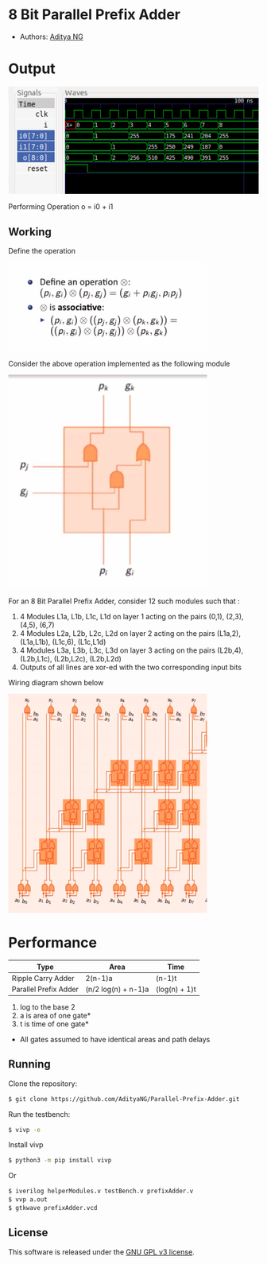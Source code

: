 # 8 Bit Parallel Prefix Adder

- Authors: [Aditya NG](http://github.com/AdityaNG)

# Output

<img src="http://github.com/AdityaNG/Parallel-Prefix-Adder/blob/master/img/output.png?raw=true" width="600">

Performing Operation o = i0 + i1

## Working

Define the operation

<img src="https://github.com/AdityaNG/Parallel-Prefix-Adder/blob/master/img/operation.png?raw=true" width="400">

Consider the above operation implemented as the following module

<img src="http://github.com/AdityaNG/Parallel-Prefix-Adder/blob/master/img/module.png?raw=true" width="400">

For an 8 Bit Parallel Prefix Adder, consider 12 such modules such that :
1. 4 Modules L1a, L1b, L1c, L1d on layer 1 acting on the pairs (0,1), (2,3), (4,5), (6,7)
2. 4 Modules L2a, L2b, L2c, L2d on layer 2 acting on the pairs (L1a,2), (L1a,L1b), (L1c,6), (L1c,L1d)
3. 4 Modules L3a, L3b, L3c, L3d on layer 3 acting on the pairs (L2b,4), (L2b,L1c), (L2b,L2c), (L2b,L2d)
4. Outputs of all lines are xor-ed with the two corresponding input bits

Wiring diagram shown below

<img src="http://github.com/AdityaNG/Parallel-Prefix-Adder/blob/master/img/prefixAdder.png?raw=true" width="400">


# Performance

| Type			| Area			| Time |
| ------------- 	| ------------- 	| ------------- |
| Ripple Carry Adder	| 2(n-1)a		| (n-1)t	|
| Parallel Prefix Adder	| (n/2 log(n) + n-1)a	| (log(n) + 1)t	|

1. log to the base 2
2. a is area of one gate*
3. t is time of one gate*

* All gates assumed to have identical areas and path delays

## Running

Clone the repository:

```bash
$ git clone https://github.com/AdityaNG/Parallel-Prefix-Adder.git
```

Run the testbench:

```bash
$ vivp -e
```
Install vivp
```bash
$ python3 -m pip install vivp
```

Or

```bash
$ iverilog helperModules.v testBench.v prefixAdder.v  
$ vvp a.out
$ gtkwave prefixAdder.vcd
```

## License

This software is released under the [GNU GPL v3 license](LICENSE).

